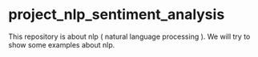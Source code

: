 # project_nlp_sentiment_analysis
This repository is about nlp ( natural language processing ). We will try to show some examples about nlp.
